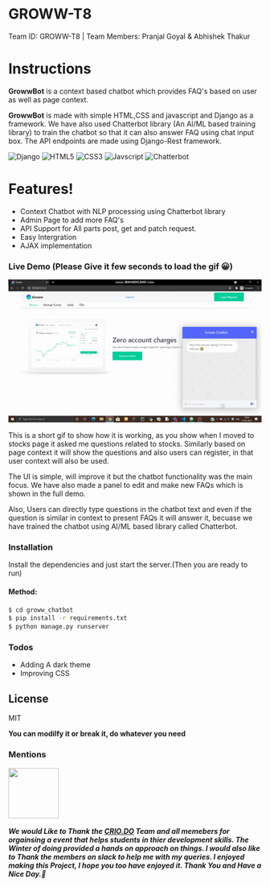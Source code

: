 # GROWW-T8
Team ID: GROWW-T8 | Team Members: Pranjal Goyal &amp; Abhishek Thakur

# Instructions

**GrowwBot** is a context based chatbot which provides FAQ's based on user as well as page context.

**GrowwBot** is made with simple HTML,CSS and javascript and Django as a framework. We have also used Chatterbot library (An AI/ML based training library) to train the chatbot so that it can also answer FAQ using chat input box. The API endpoints are made using Django-Rest framework.

![Django](https://img.shields.io/badge/django%20-%23092E20.svg?&style=for-the-badge&logo=django&logoColor=white) ![HTML5](https://img.shields.io/badge/html5%20-%23E34F26.svg?&style=for-the-badge&logo=html5&logoColor=white) ![CSS3](https://img.shields.io/badge/css3%20-%231572B6.svg?&style=for-the-badge&logo=css3&logoColor=white") ![Javscript](https://img.shields.io/badge/javascript%20-%23323330.svg?&style=for-the-badge&logo=javascript&logoColor=%23F7DF1E) 
![Chatterbot](https://img.shields.io/badge/Chatterbot-1.0.2-blue)


# Features!
  - Context Chatbot with NLP processing using Chatterbot library
  - Admin Page to add more FAQ's
  - API Support for All parts post, get and patch request.
  - Easy Intergration
  - AJAX implementation

### Live Demo (Please Give it few seconds to load the gif 😀)
![](livedemo.gif)


This is a short gif to show how it is working, as you show when I moved to stocks page it asked me questions related to stocks. Similarly based on page context it will show the questions and also users can register, in that user context will also be used.

The UI is simple, will improve it but the chatbot functionality was the main focus.
We have also made a panel to edit and make new FAQs which is shown in the full demo.

Also, Users can directly type questions in the chatbot text and even if the question is similar in context to present FAQs it will answer it, becuase we have trained the chatbot using AI/ML based library called Chatterbot.

### Installation

Install the dependencies and just start the server.(Then you are ready to run)

#### Method:
```sh
$ cd groww_chatbot 
$ pip install -r requirements.txt
$ python manage.py runserver
```

### Todos
 - Adding A dark theme
 - Improving CSS


License
----

MIT

**You can modilfy it or break it, do whatever you need**

### Mentions

<img src="https://pbs.twimg.com/profile_images/1239848399769202689/5S6D0btQ.jpg" data-canonical-src="https://gyazo.com/eb5c5741b6a9a16c692170a41a49c858.png" width="100" height="100" />

***We would Like to Thank the [CRIO.DO](https://www.crio.do/) Team and all memebers for orgainsing a event that helps students in thier development skills. The Winter of doing provided a hands on approach on things. I would also like to Thank the members on slack to help me with my queries. I enjoyed making this Project, I hope you too have enjoyed it. Thank You and Have a Nice Day.🎇***
